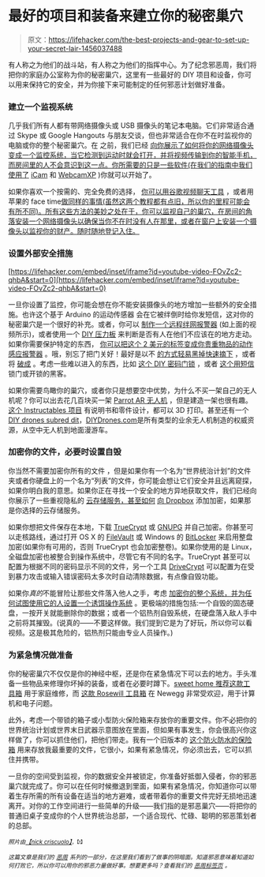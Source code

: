 # 最好的项目和装备来建立你的秘密巢穴

> 原文：<https://lifehacker.com/the-best-projects-and-gear-to-set-up-your-secret-lair-1456037488>

有人称之为他们的战斗站，有人称之为他们的指挥中心。为了纪念邪恶周，我们将把你的家庭办公室称为你的秘密巢穴，这里有一些最好的 DIY 项目和设备，你可以用来保持它的安全，并为你接下来可能制定的任何邪恶计划做好准备。



### 建立一个监视系统

几乎我们所有人都有带网络摄像头或 USB 摄像头的笔记本电脑。它们非常适合通过 Skype 或 Google Hangouts 与朋友交谈，但也非常适合在你不在时监视你的电脑或你的整个秘密巢穴。在 之前，我们已经 [向你展示了如何将你的网络摄像头变成一个监控系统，当它检测到运动时就会打开，并将视频传输到你的智能手机，而房间里的人不会意识到这一点。你所需要的只是一些软件(在我们的指南中我们使用了](https://lifehacker.com/how-to-turn-your-webcam-into-a-streaming-motion-detect-5860538) [iCam](http://skjm.com/icam/support.php) 和 [WebcamXP](http://www.webcamxp.com/home.aspx) )你就可以开始了。

如果你喜欢一个按需的、完全免费的选择， [你可以用谷歌视频聊天工具](https://lifehacker.com/set-up-a-simple-home-surveillance-system-with-google-h-5822862) ，或者用苹果的 face time[做同样的事情(虽然这两个教程都有点旧，所以你的里程可能会有所不同)。所有这些方法的美妙之处在于，你可以监视自己的巢穴，在房间的角落安装一个网络摄像头以确保当你不在时没有人在那里，或者在窗户上安装一个摄像头以监视你的财产。随时随地登记入住。](http://lifehacker.com/set-up-a-home-surveillance-system-with-facetime-redux-5715181)

### 设置外部安全措施

 [https://lifehacker.com/embed/inset/iframe?id=youtube-video-FOvZc2-qhbA&start=0](https://lifehacker.com/embed/inset/iframe?id=youtube-video-FOvZc2-qhbA&start=0) 

一旦你设置了监控，你可能会想在你不能安装摄像头的地方增加一些额外的安全措施。也许这个基于 Arduino 的运动传感器 会在它被绊倒时给你发短信，这对你的秘密巢穴是一个很好的补充。或者，你可以 [制作一个远程绊网报警器](http://www.instructables.com/id/Remote-Tripwire-Alarm/) (如上面的视频所示)，或者使用一个 [DIY 压力板](http://lifehacker.com/this-diy-pressure-plate-turns-on-the-lights-when-you-wa-1443679631) 来判断是否有人在他们不应该在的地方走动。如果你需要保护特定的东西， [你可以把这个 2 美元的标签变成你贵重物品的动作感应报警器](http://lifehacker.com/protect-anything-from-theft-with-this-2-diy-motion-al-5932698) 。哦，别忘了把门关好！最好是以不 [的方式轻易黑掉](http://lifehacker.com/lock-a-deadbolt-from-outside-the-door-without-a-key-5346069)[快速摘下](http://lifehacker.com/learn-to-pick-locks-for-fun-5672326) ，或者将 [破成](http://lifehacker.com/how-to-open-a-locked-interior-door-when-youve-lost-the-5464402) 。考虑一些难以进入的东西，比如 [这个 DIY 密码门锁](http://lifehacker.com/diy-keypad-door-lock-5635987) ，或者 [这个用短信](http://lifehacker.com/hack-your-door-to-lock-and-unlock-via-text-message-5734528) 锁门或开锁的黑客。

如果你需要鸟瞰你的巢穴，或者你只是想要空中优势，为什么不买一架自己的无人机呢？你可以出去花几百块买一架 [Parrot AR 无人机](http://ardrone2.parrot.com/) ，但是建造一架也很有趣。 [这个 Instructables 项目](http://www.instructables.com/id/DIY-Drone-It-Yourself-Kit-v10/) 有说明书和零件设计，都可以 3D 打印。甚至还有一个[DIY drones subred dit](http://www.reddit.com/r/diydrones)，[DIYDrones.com](http://diydrones.com/)是所有类型的业余无人机制造的权威资源，从空中无人机到地面漫游车。

### 加密你的文件，必要时设置自毁

你当然不需要加密你所有的文件 ，但是如果你有一个名为“世界统治计划”的文件夹或者你硬盘上的一个名为“列表”的文件，你可能会想让它们安全并且远离窥探，如果你明白我的意思。如果你正在寻找一个安全的地方异地获取文件，我们已经向你展示了一些重视隐私的 [云存储服务，甚至如何](http://lifehacker.com/the-best-cloud-storage-services-that-protect-your-priva-729639300) [向 Dropbox](http://lifehacker.com/how-to-add-a-second-layer-of-encryption-to-dropbox-upd-5794486) 添加加密，如果那是你选择的云存储服务。

如果你想把文件保存在本地，下载 [TrueCrypt](http://www.truecrypt.org/) 或 [GNUPG](http://www.gnupg.org/) 并自己加密。你甚至可以走核路线，通过打开 OS X 的 [FileVault](http://support.apple.com/kb/ht4790) 或 Windows 的 [BitLocker](http://windows.microsoft.com/en-us/windows7/products/features/bitlocker) 来启用整盘加密(如果你有可用的，否则 TrueCrypt 也会加密整卷)。如果你使用的是 Linux，全磁盘加密也被整合到操作系统中，尽管它有不同的名字。TrueCrypt 甚至可以配置为根据不同的密码显示不同的文件，另一个工具 [DriveCrypt](http://www.securstar.com/products_drivecrypt.php) 可以配置为在受到暴力攻击或输入错误密码太多次时自动清除数据，有点像自毁功能。

如果你*真的*不能冒险让那些文件落入他人之手，考虑 [加密你的整个系统，并为任何试图使用它的人设置一个诱饵操作系统](https://lifehacker.com/how-to-encrypt-and-hide-your-entire-operating-system-fr-5554136) 。更极端的措施包括:一个自毁的固态硬盘，一按开关就能删除你的数据；或者一个铝热剂自毁系统，在硬盘落入敌人手中之前将其摧毁。(说真的——不要这样做。我们提到它是为了好玩，所以你可以看视频。这是极其危险的，铝热剂只能由专业人员操作。)

### 为紧急情况做准备

你的秘密巢穴不仅仅是你的神经中枢，还是你在紧急情况下可以去的地方。手头准备一些物品来修理你坏掉的装备，或者在必要时蹲下。[sweet home 推荐这款工具箱](http://thesweethome.com/reviews/best-tool-kit/) 用于家庭维修，而 [这款 Rosewill 工具箱](http://www.newegg.com/Product/Product.aspx?Item=N82E16899261003) 在 Newegg 非常受欢迎，用于计算机和电子问题。

此外，考虑一个带锁的箱子或小型防火保险箱来存放你的重要文件。你不必把你的世界统治计划或世界末日武器示意图放在里面，但如果有事发生，你会很高兴你这样做了，你可以抓住他们，把他们带走。我有一个旧版本的 [这个防火防水的保险箱](https://www.amazon.com/dp/B000LJOX94?asc_campaign=InlineText&asc_refurl=https://lifehacker.com/the-best-projects-and-gear-to-set-up-your-secret-lair-1456037488&asc_source=&linkCode=ogi&psc=1&smid=ATVPDKIKX0DER&tag=kinjalifehackerlink-20&th=1) 用来存放我最重要的文件，它很小，如果有紧急情况，你必须出去，它可以抓住并携带。

一旦你的空间受到监视，你的数据安全并被锁定，你准备好抵御入侵者，你的邪恶巢穴就完成了。你可以在任何时候撤退到里面，如果有紧急情况，你知道你可以带着生存所需的所有设备在适当的地方避难，或者带着你的重要文件完好无损地迅速离开。对你的工作空间进行一些简单的升级——我们指的是邪恶巢穴——将把你的普通旧桌子变成你的个人世界统治总部，一个适合现代、忙碌、聪明的邪恶策划者的总部。

*<small>照片由</small>*[*<small>【nick criscuolo】</small>*](http://roboheart.com/)<small><small>，【t】</small></small> 

*<small>这篇文章是我们的</small>* [*<small>恶周</small>*](https://lifehacker.com/welcome-to-lifehackers-fourth-annual-evil-week-1453143089) *<small>系列的一部分，在这里我们看到了做事的阴暗面。知道邪恶意味着知道如何打败它，所以你可以用你的邪恶力量做好事。想要更多吗？查看我们的</small>* [*<small>恶周标签页</small>*](http://lifehacker.com/tag/evilweek) *<small>。</small>*